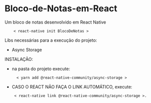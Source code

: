 # Bloco-de-Notas-em-React
Um bloco de notas desenvolvido em React Native


        < react-native init BlocoDeNotas >


Libs necessárias para a execução do projeto:
 - Async Storage
 
 INSTALAÇÃO:   
 
 - na pasta do projeto execute:
 
         < yarn add @react-native-community/async-storage > 
           
 - CASO O REACT NÃO FAÇA O LINK AUTOMÁTICO, execute: 

        < react-native link @react-native-community/async-storage >.

